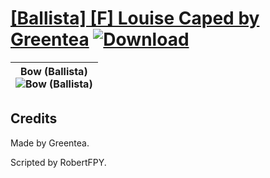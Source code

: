 # [\[Ballista\] \[F\] Louise Caped by Greentea](./) [![Download](https://img.shields.io/badge/Download--red?style=social&logo=github)](https://minhaskamal.github.io/DownGit/#/home?url=https://github.com/Klokinator/FE-Repo/tree/main/Battle%20Animations%2FInfantry%20-%20(Bow)%20Snipers%20and%20Ballistae%2F%5BBallista%5D%20%5BF%5D%20Louise%20Caped%20by%20Greentea)

| <b>Bow (Ballista)</b><br/><img alt="Bow (Ballista)" src="https://git.io/JnOAh"/> |
| :---: |

## Credits

Made by Greentea.

Scripted by RobertFPY.

